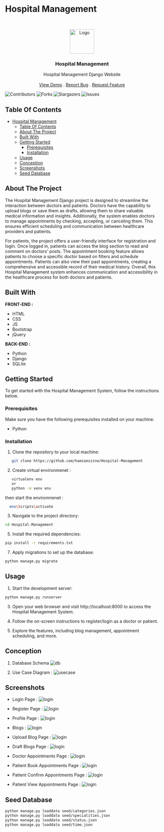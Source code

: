 # Hospital Management 

<br/>
<p align="center">
  <a href="https://github.com/hamzaezzine/Hospital-Management">
    <img src="static/img/logo.png" alt="Logo"  height="80">
  </a>

  <h3 align="center">Hospital Management</h3>

  <p align="center">
    Hospital Management Django Website
    <br/>
    <br/>
    <a href="https://github.com/hamzaezzine/Hospital-Management">View Demo</a>
    .
    <a href="https://github.com/hamzaezzine/Hospital-Management/issues">Report Bug</a>
    .
    <a href="https://github.com/hamzaezzine/Hospital-Management/issues">Request Feature</a>
  </p>
</p>

![Contributors](https://img.shields.io/github/contributors/hamzaezzine/Hospital-Management?color=dark-green) ![Forks](https://img.shields.io/github/forks/hamzaezzine/Hospital-Management?style=social) ![Stargazers](https://img.shields.io/github/stars/hamzaezzine/Hospital-Management?style=social) ![Issues](https://img.shields.io/github/issues/hamzaezzine/Hospital-Management) 

## Table Of Contents

- [Hospital Management](#hospital-management)
  - [Table Of Contents](#table-of-contents)
  - [About The Project](#about-the-project)
  - [Built With](#built-with)
  - [Getting Started](#getting-started)
    - [Prerequisites](#prerequisites)
    - [Installation](#installation)
  - [Usage](#usage)
  - [Conception](#conception)
  - [Screenshots](#screenshots)
  - [Seed Database](#seed-database)

## About The Project

The Hospital Management Django project is designed to streamline the interaction between doctors and patients. Doctors have the capability to upload blogs or save them as drafts, allowing them to share valuable medical information and insights. Additionally, the system enables doctors to manage appointments by checking, accepting, or canceling them. This ensures efficient scheduling and communication between healthcare providers and patients.

For patients, the project offers a user-friendly interface for registration and login. Once logged in, patients can access the blog section to read and comment on doctors' posts. The appointment booking feature allows patients to choose a specific doctor based on filters and schedule appointments. Patients can also view their past appointments, creating a comprehensive and accessible record of their medical history. Overall, this Hospital Management system enhances communication and accessibility in the healthcare process for both doctors and patients.

## Built With

**FRONT-END :**
- HTML
- CSS 
 - JS
- Bootstrap
- jQuery

**BACK-END :**
 - Python
- Django
- SQLite

## Getting Started

To get started with the Hospital Management System, follow the instructions below.

### Prerequisites

Make sure you have the following prerequisites installed on your machine:

- Python

### Installation

1. Clone the repository to your local machine:

```bash
   git clone https://github.com/hamzaezzine/Hospital-Management  
```

2. Create virtual environmenet  :  
```bash
   virtualenv env
   or  
   python -m venv env
```
then start the environmenet :  
```bash
  env\Scripts\activate
```

3. Navigate to the project directory:
```bash 
cd Hospital-Management
```

5. Install the required dependencies:
```bash
pip install -r requirements.txt
```

7. Apply migrations to set up the database:
```bash 
python manage.py migrate
```

## Usage

1. Start the development server:  
```bash
python manage.py runserver
```

3. Open your web browser and visit http://localhost:8000 to access the Hospital Management System.

4. Follow the on-screen instructions to register/login as a doctor or patient.

5. Explore the features, including blog management, appointment scheduling, and more.

## Conception
1. Database Schema
![db](screenshots/db.png)

2. Use Case Diagram : 
![usecase](screenshots/usecase.png)

## Screenshots
- Login Page : 
![login](screenshots/login.png)

- Register Page : 
![login](screenshots/register.png)

- Profile Page : 
![login](screenshots/profile.png)

- Blogs : 
![login](screenshots/blogs.png)

- Upload Blog Page : 
![login](screenshots/upload_blog.png)

- Draft Blogs Page : 
![login](screenshots/draft_blog.png)

- Doctor Appointments Page : 
![login](screenshots/doctor_app.png)

- Patient Book Appointments Page : 
![login](screenshots/patient_book_app.png)

- Patient Confirm Appointments Page : 
![login](screenshots/patient_confirm_app.png)

- Patient View Appointments Page : 
![login](screenshots/patient_view_app.png)


## Seed Database
```bash
python manage.py loaddata seed/categories.json 
python manage.py loaddata seed/specialities.json
python manage.py loaddata seed/status.json
python manage.py loaddata seed/time.json
```
